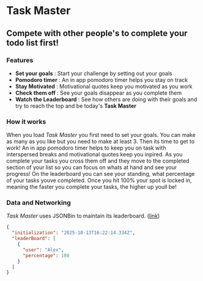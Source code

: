 # Task Master
## Compete with other people's to complete your todo list first!

### Features

- **Set your goals** : Start your challenge by setting out your goals
- **Pomodoro timer** : An in app pomodoro timer helps you stay on track
- **Stay Motivated** : Motivational quotes keep you motivated as you work
- **Check them off** : See your goals disappear as you complete them
- **Watch the Leaderboard** : See how others are doing with their goals and try to reach the top and be today's **Task Master**

### How it works

When you load *Task Master* you first need to set your goals. You can make as many as you like but you need to make at least 3. Then its time to get to work! An in app pomodoro timer helps to keep you on task with interspersed breaks and motivational quotes keep you inpired. As you complete your tasks you cross them off and they move to the completed section of your list so you can focus on whats at hand and see your progress! On the leaderboard you can see your standing, what percentage of your tasks youve completed. Once you hit 100% your spot is locked in, meaning the faster you complete your tasks, the higher up youll be!

### Data and Networking

*Task Master* uses JSONBin to maintain its leaderboard. \([link](https://api.jsonbin.io/v3/b/68ed27bdae596e708f119844)\)
```json
{
  "initialization": "2025-10-13T16:22:14.334Z",
  "leaderBoard": [
    {
      "user": "Alex",
      "percentage": 100
    }
  ]
}
```